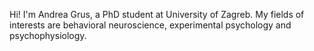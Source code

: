 Hi!
I'm Andrea Grus, a PhD student at University of Zagreb.
My fields of interests are behavioral neuroscience, experimental psychology and psychophysiology.

